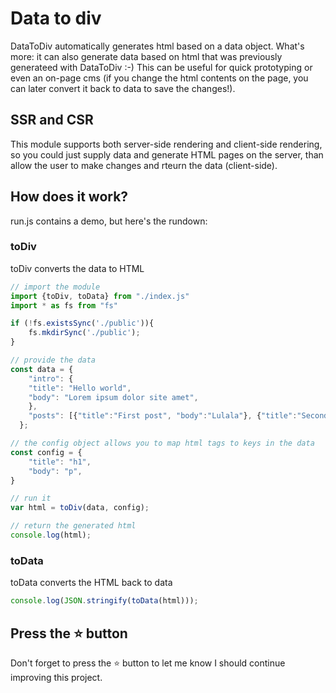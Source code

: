 # Data to div

DataToDiv automatically generates html based on a data object. What's more: it can also generate data based on html that was previously generateed with DataToDiv :-) This can be useful for quick prototyping or even an on-page cms (if you change the html contents on the page, you can later convert it back to data to save the changes!).

## SSR and CSR

This module supports both server-side rendering and client-side rendering, so you could just supply data and generate HTML pages on the server, than allow the user to make changes and rteurn the data (client-side).

## How does it work?

run.js contains a demo, but here's the rundown:

### toDiv
toDiv converts the data to HTML

```js
// import the module
import {toDiv, toData} from "./index.js"
import * as fs from "fs"

if (!fs.existsSync('./public')){
    fs.mkdirSync('./public');
}

// provide the data
const data = {
    "intro": {
    "title": "Hello world",
    "body": "Lorem ipsum dolor site amet",
    },
    "posts": [{"title":"First post", "body":"Lulala"}, {"title":"Second post", "body":"Lorem lala"}]
  };

// the config object allows you to map html tags to keys in the data
const config = {
    "title": "h1",
    "body": "p",
}

// run it
var html = toDiv(data, config);

// return the generated html
console.log(html);

```

### toData
toData converts the HTML back to data

```js
console.log(JSON.stringify(toData(html)));

```

## Press the :star: button
Don't forget to press the :star: button to let me know I should continue improving this project.
